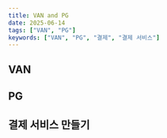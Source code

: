 ```yaml
---
title: VAN and PG
date: 2025-06-14
tags: ["VAN", "PG"]
keywords: ["VAN", "PG", "결제", "결제 서비스"]
---
```


## VAN

## PG

## 결제 서비스 만들기
